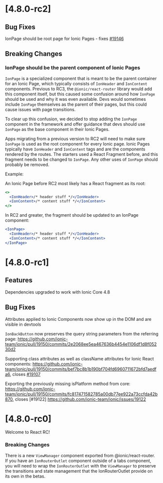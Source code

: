 
# [4.8.0-rc2]

## Bug Fixes

IonPage should be root page for Ionic Pages - fixes [#19146](https://github.com/ionic-team/ionic/issues/19146)

## Breaking Changes

### IonPage should be the parent component of Ionic Pages

`IonPage` is a specialized component that is meant to be the parent container for an Ionic Page, which typically consists of `IonHeader` and `IonContent` components. Previous to RC3, the `@ionic/react-router` library would add this component itself, but this caused some confusion around how `IonPage` should be used and why it was even available. Devs would sometimes include `IonPage` themselves as the parent of their pages, but this could cause issues with page transitions.

To clear up this confusion, we decided to stop adding the `IonPage` component in the framework and offer guidance that devs should use `IonPage` as the base component in their Ionic Pages.

Apps migrating from a previous version to RC2 will need to make sure `IonPage` is used as the root component for every Ionic page. Ionic Pages typically have `IonHeader` and `IonContent` tags and are the components rendered by the routes. The starters used a React Fragment before, and this fragment needs to be changed to `IonPage`. Any other uses of `IonPage` should probably be removed.

Example:

An Ionic Page before RC2 most likely has a React fragment as its root:

``` jsx
<>
  <IonHeader>/* header stuff */</IonHeader>
  <IonContent>/* content stuff */</IonContent>
</>
```

In RC2 and greater, the fragment should be updated to an IonPage component:

``` jsx
<IonPage>
  <IonHeader>/* header stuff */</IonHeader>
  <IonContent>/* content stuff */</IonContent>
</IonPage>
```

# [4.8.0-rc1]

## Features

Dependencies upgraded to work with Ionic Core 4.8

## Bug Fixes

Attributes applied to Ionic Components now show up in the DOM and are visible in devtools

`IonBackButton` now preserves the query string parameters from the referring page: https://github.com/ionic-team/ionic/pull/19150/commits/2e2068ee5ea467636b4454e1106df1d8f05230d2

Supporting class attributes as well as className attributes for Ionic React components: https://github.com/ionic-team/ionic/pull/19150/commits/bef7bc8b1b190bf704fd6960711672bfd7aedfa6, closes [#19107](https://github.com/ionic-team/ionic/issues/19107)

Exporting the previously missing isPlatform method from core: https://github.com/ionic-team/ionic/pull/19150/commits/fc817471582785a00db77ee922a73ccfda42b870, closes [#19122] https://github.com/ionic-team/ionic/issues/19122

# [4.8.0-rc0]

Welcome to React RC! 

### Breaking Changes

There is a new `ViewManager` component exported from @ionic/react-router. If you have an `IonRouterOutlet` component outside of a tabs component, you will need to wrap the `IonRouterOutlet` with the `ViewManager` to preserve the transitions and state management that the IonRouterOutlet provide on its own in the betas.